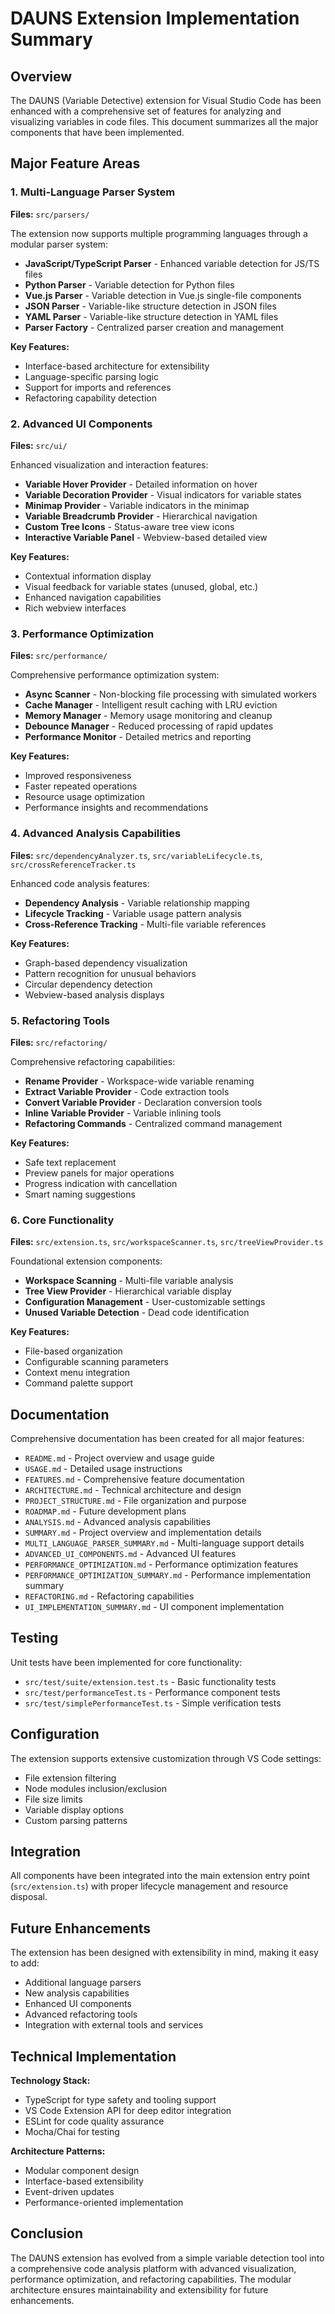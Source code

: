 # DAUNS Extension Implementation Summary

## Overview

The DAUNS (Variable Detective) extension for Visual Studio Code has been enhanced with a comprehensive set of features for analyzing and visualizing variables in code files. This document summarizes all the major components that have been implemented.

## Major Feature Areas

### 1. Multi-Language Parser System

**Files:** `src/parsers/`

The extension now supports multiple programming languages through a modular parser system:

- **JavaScript/TypeScript Parser** - Enhanced variable detection for JS/TS files
- **Python Parser** - Variable detection for Python files
- **Vue.js Parser** - Variable detection in Vue.js single-file components
- **JSON Parser** - Variable-like structure detection in JSON files
- **YAML Parser** - Variable-like structure detection in YAML files
- **Parser Factory** - Centralized parser creation and management

**Key Features:**

- Interface-based architecture for extensibility
- Language-specific parsing logic
- Support for imports and references
- Refactoring capability detection

### 2. Advanced UI Components

**Files:** `src/ui/`

Enhanced visualization and interaction features:

- **Variable Hover Provider** - Detailed information on hover
- **Variable Decoration Provider** - Visual indicators for variable states
- **Minimap Provider** - Variable indicators in the minimap
- **Variable Breadcrumb Provider** - Hierarchical navigation
- **Custom Tree Icons** - Status-aware tree view icons
- **Interactive Variable Panel** - Webview-based detailed view

**Key Features:**

- Contextual information display
- Visual feedback for variable states (unused, global, etc.)
- Enhanced navigation capabilities
- Rich webview interfaces

### 3. Performance Optimization

**Files:** `src/performance/`

Comprehensive performance optimization system:

- **Async Scanner** - Non-blocking file processing with simulated workers
- **Cache Manager** - Intelligent result caching with LRU eviction
- **Memory Manager** - Memory usage monitoring and cleanup
- **Debounce Manager** - Reduced processing of rapid updates
- **Performance Monitor** - Detailed metrics and reporting

**Key Features:**

- Improved responsiveness
- Faster repeated operations
- Resource usage optimization
- Performance insights and recommendations

### 4. Advanced Analysis Capabilities

**Files:** `src/dependencyAnalyzer.ts`, `src/variableLifecycle.ts`, `src/crossReferenceTracker.ts`

Enhanced code analysis features:

- **Dependency Analysis** - Variable relationship mapping
- **Lifecycle Tracking** - Variable usage pattern analysis
- **Cross-Reference Tracking** - Multi-file variable references

**Key Features:**

- Graph-based dependency visualization
- Pattern recognition for unusual behaviors
- Circular dependency detection
- Webview-based analysis displays

### 5. Refactoring Tools

**Files:** `src/refactoring/`

Comprehensive refactoring capabilities:

- **Rename Provider** - Workspace-wide variable renaming
- **Extract Variable Provider** - Code extraction tools
- **Convert Variable Provider** - Declaration conversion tools
- **Inline Variable Provider** - Variable inlining tools
- **Refactoring Commands** - Centralized command management

**Key Features:**

- Safe text replacement
- Preview panels for major operations
- Progress indication with cancellation
- Smart naming suggestions

### 6. Core Functionality

**Files:** `src/extension.ts`, `src/workspaceScanner.ts`, `src/treeViewProvider.ts`

Foundational extension components:

- **Workspace Scanning** - Multi-file variable analysis
- **Tree View Provider** - Hierarchical variable display
- **Configuration Management** - User-customizable settings
- **Unused Variable Detection** - Dead code identification

**Key Features:**

- File-based organization
- Configurable scanning parameters
- Context menu integration
- Command palette support

## Documentation

Comprehensive documentation has been created for all major features:

- `README.md` - Project overview and usage guide
- `USAGE.md` - Detailed usage instructions
- `FEATURES.md` - Comprehensive feature documentation
- `ARCHITECTURE.md` - Technical architecture and design
- `PROJECT_STRUCTURE.md` - File organization and purpose
- `ROADMAP.md` - Future development plans
- `ANALYSIS.md` - Advanced analysis capabilities
- `SUMMARY.md` - Project overview and implementation details
- `MULTI_LANGUAGE_PARSER_SUMMARY.md` - Multi-language support details
- `ADVANCED_UI_COMPONENTS.md` - Advanced UI features
- `PERFORMANCE_OPTIMIZATION.md` - Performance optimization features
- `PERFORMANCE_OPTIMIZATION_SUMMARY.md` - Performance implementation summary
- `REFACTORING.md` - Refactoring capabilities
- `UI_IMPLEMENTATION_SUMMARY.md` - UI component implementation

## Testing

Unit tests have been implemented for core functionality:

- `src/test/suite/extension.test.ts` - Basic functionality tests
- `src/test/performanceTest.ts` - Performance component tests
- `src/test/simplePerformanceTest.ts` - Simple verification tests

## Configuration

The extension supports extensive customization through VS Code settings:

- File extension filtering
- Node modules inclusion/exclusion
- File size limits
- Variable display options
- Custom parsing patterns

## Integration

All components have been integrated into the main extension entry point (`src/extension.ts`) with proper lifecycle management and resource disposal.

## Future Enhancements

The extension has been designed with extensibility in mind, making it easy to add:

- Additional language parsers
- New analysis capabilities
- Enhanced UI components
- Advanced refactoring tools
- Integration with external tools and services

## Technical Implementation

**Technology Stack:**

- TypeScript for type safety and tooling support
- VS Code Extension API for deep editor integration
- ESLint for code quality assurance
- Mocha/Chai for testing

**Architecture Patterns:**

- Modular component design
- Interface-based extensibility
- Event-driven updates
- Performance-oriented implementation

## Conclusion

The DAUNS extension has evolved from a simple variable detection tool into a comprehensive code analysis platform with advanced visualization, performance optimization, and refactoring capabilities. The modular architecture ensures maintainability and extensibility for future enhancements.
